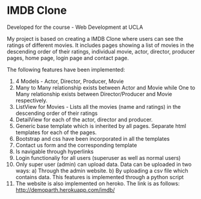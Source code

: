 # IMDB Clone
Developed for the course - Web Development at UCLA

My project is based on creating a IMDB Clone where users can see the ratings of different movies. It includes pages  showing a list of movies in the descending order of their ratings, individual movie, actor, director, producer pages, home page, login page and contact page.  

The following features have been implemented:

1) 4 Models - Actor, Director, Producer, Movie
2) Many to Many relationship exists between Actor and Movie while One to Many relationship exists between Director/Producer and Movie respectively.
2) ListView for Movies - Lists all the movies (name and ratings) in the descending order of their ratings
3) DetailView for each of the actor, director and producer. 
4) Generic base template which is inherited by all pages. Separate html templates for each of the pages. 
5) Bootstrap and css have been incorporated in all the templates
6) Contact us form and the corresponding template
7) Is navigable through hyperlinks
8) Login functionaliy for all users (superuser as well as normal users)
9) Only super user (admin) can upload data. Data can be uploaded in two ways: 
   a) Through the admin website. 
   b) By uploading a csv file which contains data. This features is implemented through a python script
10) The website is also implemented on heroko. The link is as follows:
http://demoparth.herokuapp.com/imdb/

